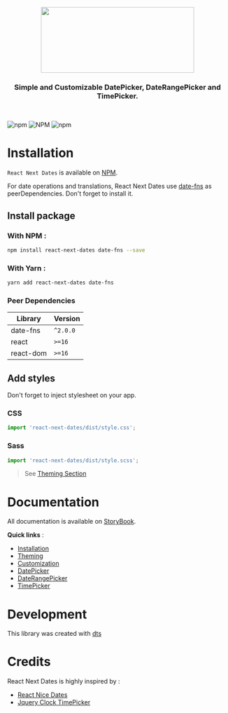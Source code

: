<p align="center">
  <img width="350" height="150" src="https://user-images.githubusercontent.com/12694685/103485210-07e97a00-4df5-11eb-80cc-c4e6bc78d680.png"/>
</p>

<h3 align="center">
  Simple and Customizable DatePicker, DateRangePicker and TimePicker.
</h3>

<br/>

![npm](https://img.shields.io/npm/v/react-next-dates?style=flat-square)
![NPM](https://img.shields.io/npm/l/react-next-dates?style=flat-square)
![npm](https://img.shields.io/npm/dm/react-next-dates?style=flat-square)

# Installation

`React Next Dates` is available on [NPM](https://www.npmjs.com/package/react-next-dates).

For date operations and translations, React Next Dates use [date-fns](https://date-fns.org/) as peerDependencies. Don't forget to install it.

## Install package

### With NPM :

```sh
npm install react-next-dates date-fns --save
```

### With Yarn :

```sh
yarn add react-next-dates date-fns
```

### Peer Dependencies

| Library   | Version  |
| --------- | -------- |
| date-fns  | `^2.0.0` |
| react     | `>=16`   |
| react-dom | `>=16`   |

## Add styles

Don't forget to inject stylesheet on your app.

### CSS

```js
import 'react-next-dates/dist/style.css';
```

### Sass

```js
import 'react-next-dates/dist/style.scss';
```

> See [Theming Section](https://sylcastaing.github.io/react-next-dates/docs/documentation-theming--page)

# Documentation

All documentation is available on [StoryBook](https://sylcastaing.github.io/react-next-dates).

**Quick links** :

- [Installation](https://sylcastaing.github.io/react-next-dates/docs/documentation-installation--page)
- [Theming](https://sylcastaing.github.io/react-next-dates/docs/documentation-theming--page)
- [Customization](https://sylcastaing.github.io/react-next-dates/docs/documentation-customization)
- [DatePicker](https://sylcastaing.github.io/react-next-dates/docs/components-datepicker)
- [DateRangePicker](https://sylcastaing.github.io/react-next-dates/docs/components-daterangepicker)
- [TimePicker](https://sylcastaing.github.io/react-next-dates/docs/components-timepicke)

# Development

This library was created with [dts](https://weiran-zsd.github.io/dts-cli)

# Credits

React Next Dates is highly inspired by :

- [React Nice Dates](https://reactnicedates.hernansartorio.com/)
- [Jquery Clock TimePicker](https://github.com/loebi-ch/jquery-clock-timepicker)
